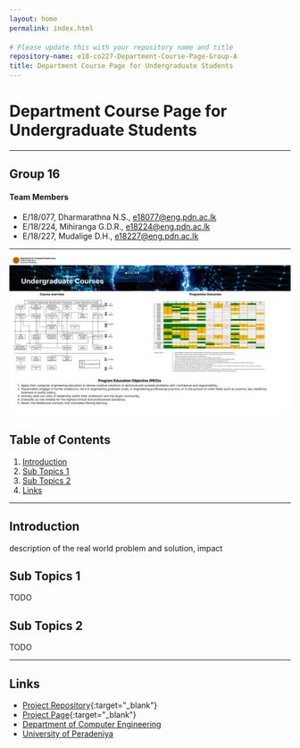 ```yaml
---
layout: home
permalink: index.html

# Please update this with your repository name and title
repository-name: e18-co227-Department-Course-Page-Group-A
title: Department Course Page for Undergraduate Students
---
```


[comment]: # "This is the standard layout for the project, but you can clean this and use your own template"

# Department Course Page for Undergraduate Students

---

## Group 16 
#### Team Members
-  E/18/077, Dharmarathna N.S., [e18077@eng.pdn.ac.lk](mailto:e18077@eng.pdn.ac.lk)
-  E/18/224, Mihiranga G.D.R., [e18224@eng.pdn.ac.lk](mailto:e18224@eng.pdn.ac.lk)
-  E/18/227, Mudalige D.H., [e18227@eng.pdn.ac.lk](mailto:e18227@eng.pdn.ac.lk)

---

![First Page](./images/first_page.jpeg)


## Table of Contents
1. [Introduction](#introduction)
2. [Sub Topics 1](#sub-topics-1)
3. [Sub Topics 2](#sub-topics-2)
4. [Links](#links)

---

## Introduction

 description of the real world problem and solution, impact

## Sub Topics 1

TODO

## Sub Topics 2

TODO

---

## Links

- [Project Repository](https://github.com/cepdnaclk/{{page.repository-name}}){:target="_blank"}
- [Project Page](https://cepdnaclk.github.io/{{page.repository-name}}){:target="_blank"}
- [Department of Computer Engineering](http://www.ce.pdn.ac.lk/)
- [University of Peradeniya](https://eng.pdn.ac.lk/)


[//]: # (Please refer this to learn more about Markdown syntax)
[//]: # (https://github.com/adam-p/markdown-here/wiki/Markdown-Cheatsheet)

